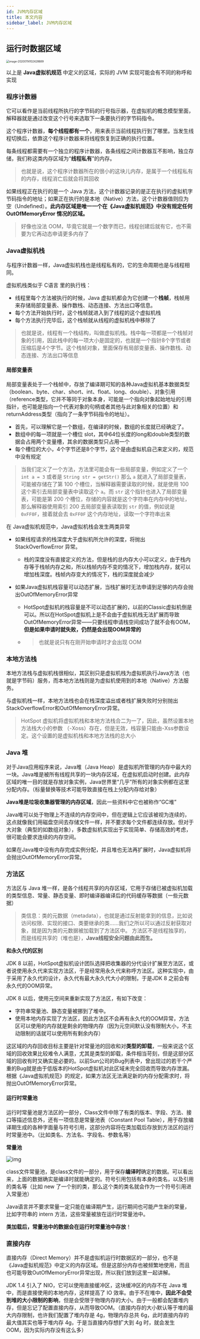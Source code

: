 ```yaml
---
id: JVM内存区域
title: 本文内容
sidebar_label: JVM内存区域
---
```




## 运行时数据区域

<img src="../assets/image-20200114102428689.png" alt="image-20200114102428689" style="zoom:50%;" />

以上是 **Java虚拟机规范** 中定义的区域，实际的 JVM 实现可能会有不同的称呼和实现

### 程序计数器

它可以看作是当前线程所执行的字节码的行号指示器，在虚拟机的概念模型里面，解释器就是通过改变这个行号来选取下一条要执行的字节码指令。

这个程序计数器，**每个线程都有一个**，用来表示当前线程执行到了哪里。当发生线程切换后，依靠这个程序计数器来将线程恢复到正确的执行位置。

每条线程都需要有一个独立的程序计数器，各条线程之间计数器互不影响，独立存储，我们称这类内存区域为“**线程私有**”的内存。

> 也就是说，这个程序计数器所在的很小的这块儿内存，是属于一个线程私有的内存，线程消亡后就会将其回收

如果线程正在执行的是一个 Java 方法，这个计数器记录的是正在执行的虚拟机字节码指令的地址；如果正在执行的是本地（Native）方法，这个计数器值则应为空（Undefined）。**此内存区域是唯一一个在《Java虚拟机规范》中没有规定任何 OutOfMemoryError 情况的区域。**

> 好像也没法 OOM，毕竟它就是一个数字而已，线程创建后就有它，也不需要为它再动态申请更多内存了

### Java虚拟机栈

与程序计数器一样，Java虚拟机栈也是线程私有的，它的生命周期也是与线程相同。

虚拟机栈类似于 C语言 里的执行栈：

- 线程里每个方法被执行的时候，Java 虚拟机都会为它创建一个**栈帧**，栈帧用来存储局部变量表、操作数栈、动态连接、方法出口等信息。
- 每个方法开始执行时，这个栈帧就进入到了线程的这个虚拟机栈
- 每个方法执行完毕后，这个栈帧就从线程的虚拟机栈中移除了

> 也就是说，线程有一个栈结构，叫做虚拟机栈。栈中每一项都是一个栈帧对象的引用，因此栈中的每一项大小是固定的，也就是一个指针8个字节或者压缩后是4个字节。这个栈帧对象，里面保存有局部变量表、操作数栈、动态连接、方法出口等信息

#### 局部变量表

局部变量表处于一个栈帧中，存放了编译期可知的各种Java虚拟机基本数据类型（boolean、byte、char、short、int、float、long、double）、对象引用（reference类型，它并不等同于对象本身，可能是一个指向对象起始地址的引用指针，也可能是指向一个代表对象的句柄或者其他与此对象相关的位置）和returnAddress类型（指向了一条字节码指令的地址）。

- 首先，可以理解它是一个数组，在编译的时候，数组的长度就已经确定了。
- 数组中的每一项就是一个槽位 slot，其中64位长度的long和double类型的数据会占用两个变量槽，其余的数据类型只占用一个
- 每个槽位的大小，4个字节还是8个字节，这个是由虚拟机自己来定义的，规范中没有规定

> 当我们定义了一个方法，方法里可能会有一些局部变量，例如定义了一个 `int a = 3` 或者是 `String str = getStr()` 那么 `a` 就进入了局部变量表，可能被存储在了第 100 个槽位，当解释器需要读取的时候，就是使用 100 这个索引去局部变量表中读取这个 `a`。而 `str` 这个指针也进入了局部变量表，可能是第 200 个槽位，存储的内容就是这个字符串在内存中的地址，那么解释器使用索引 200 去局部变量表读取到 `str` 的值，例如说是 `0xFF0F`，接着就会去 `0xFF0F` 这个内存地址，读取一个字符串出来



在 Java虚拟机规范中，Java虚拟机栈会发生两类异常

- 如果线程请求的栈深度大于虚拟机所允许的深度，将抛出 StackOverflowError 异常。
  - 栈的深度没有直接定义的方法，但是栈的总内存大小可以定义，由于栈内存等于栈帧内存之和，所以栈帧内存不变的情况下，增加栈内存，就可以增加栈深度。栈帧内存变大的情况下，栈的深度就会减少

- 如果Java虚拟机栈容量可以动态扩展，当栈扩展时无法申请到足够的内存会抛出OutOfMemoryError异常

  - HotSpot虚拟机的栈容量是不可以动态扩展的，以前的Classic虚拟机倒是可以。所以在HotSpot虚拟机上是不会由于虚拟机栈无法扩展而导致OutOfMemoryError异常——只要线程申请栈空间成功了就不会有OOM，**但是如果申请时就失败，仍然是会出现OOM异常的**

  - > 也就是说只有在刚开始申请时才会出现 OOM

### 本地方法栈

本地方法栈与虚拟机栈很相似，其区别只是虚拟机栈为虚拟机执行Java方法（也就是字节码）服务，而本地方法栈则是为虚拟机使用到的本地（Native）方法服务。

与虚拟机栈一样，本地方法栈也会在栈深度溢出或者栈扩展失败时分别抛出StackOverflowError和OutOfMemoryError异常。

> HotSpot 虚拟机将虚拟机栈和本地方法栈合二为一了，因此，虽然设置本地方法栈大小的参数
> （-Xoss）存在，但是无效，栈容量只能由-Xss参数设定。这个设置的是虚拟机栈和本地方法栈的总大小

### Java 堆

对于Java应用程序来说，Java堆（Java Heap）是虚拟机所管理的内存中最大的一块。Java堆是被所有线程共享的一块内存区域，在虚拟机启动时创建。此内存区域的唯一目的就是存放对象实例，Java世界里“几乎”所有的对象实例都在这里分配内存。（标量替换等技术可能导致直接在栈上分配内存给对象）

**Java堆是垃圾收集器管理的内存区域**，因此一些资料中它也被称作“GC堆”

Java堆可以处于物理上不连续的内存空间中，但在逻辑上它应该被视为连续的，这点就像我们用磁盘空间去存储文件一样，并不要求每个文件都连续存放。但对于大对象（典型的如数组对象），多数虚拟机实现出于实现简单、存储高效的考虑，很可能会要求连续的内存空间。

如果在Java堆中没有内存完成实例分配，并且堆也无法再扩展时，Java虚拟机将会抛出OutOfMemoryError异常。

### 方法区

方法区与 Java 堆一样，是各个线程共享的内存区域，它用于存储已被虚拟机加载的类型信息、常量、静态变量、即时编译器编译后的代码缓存等数据（一些元数据）

> 类信息：类的元数据（metadata），也就是通过反射能拿到的信息，比如说访问权限、实现的接口、类要继承的类......我们之所以可以通过反射获取对象，就是因为类的元数据被加载到了方法区中。
> 方法区不是线程独享的，而是线程共享的（堆也是），**Java线程安全问题由此而生。**

**和永久代的区别**

JDK 8 以前，HotSpot虚拟机设计团队选择把收集器的分代设计扩展至方法区，或者说使用永久代来实现方法区，于是经常用永久代来称呼方法区。这种实现中，由于采用了永久代的设计，永久代有最大永久代大小的限制，于是JDK 8 之前会有永久代的OOM异常。

JDK 8 以后，使用元空间来重新实现了方法区，有如下改变：

- 字符串常量池、静态变量被挪到了堆中。
- 使用本地内存实现了方法区，因此方法区不会再有永久代的OOM异常，方法区可以使用的内存就是剩余的物理内存（因为元空间默认没有限制大小，不主动限制的话就可以使用所有剩余内存）

这区域的内存回收目标主要是针对常量池的回收和对**类型的卸载**，一般来说这个区域的回收效果比较难令人满意，尤其是类型的卸载，条件相当苛刻，但是这部分区域的回收有时又确实是必要的。以前Sun公司的Bug列表中，曾出现过的若干个严重的Bug就是由于低版本的HotSpot虚拟机对此区域未完全回收而导致内存泄漏。
根据《Java虚拟机规范》的规定，如果方法区无法满足新的内存分配需求时，将抛出OutOfMemoryError异常。

#### 运行时常量池

运行时常量池是方法区的一部分，Class文件中除了有类的版本、字段、方法、接口等描述信息外，还有一项信息是常量池表（Constant Pool Table），用于存放编译期生成的各种字面量与符号引用，这部分内容将在类加载后存放到方法区的运行时常量池中。（比如类名、方法名、字段名、参数名等）

**常量池**

![img](../assets/1111824-20190422110927913-1003646094.png)

class文件常量池，是class文件的一部分，用于保存**编译时**确定的数据。可以看出来，上面的数据确实是编译时就能确定的。符号引用包括有本身的类名，以及引用的类名等（比如 new 了一个别的类，那么这个类的类名就会作为一个符号引用进入常量池）

Java语言并不要求常量一定只能在编译期产生，运行期间也可能产生新的常量，比如字符串的 intern 方法，这些常量被放在运行时常量池中。

**类加载后，常量池中的数据会在运行时常量池中存放**！

### 直接内存

直接内存（Direct Memory）并不是虚拟机运行时数据区的一部分，也不是《Java虚拟机规范》中定义的内存区域。但是这部分内存也被频繁地使用，而且也可能导致OutOfMemoryError异常出现，所以我们放到这里一起讲解。

JDK 1.4 引入了 NIO，它可以使用直接缓冲区，这块缓冲区的内存不在 Java 堆中，而是直接使用的本地内存，这样提高了 IO 效率。由于不在堆中，**因此不会受到堆的大小限制的影响**，但是会受限于物理内存的大小。由于一般都会配置堆内存，但是忘记了配置直接内存，从而导致OOM。（直接内存的大小默认等于堆的最大内存限制，也许我们配置了堆内存是 4g，物理内存总共 6g，此时直接内存的最大值其实也等于堆内存 4g，于是当直接内存想扩大到 4g 时，就会发生 OOM，因为实际内存没有这么多）